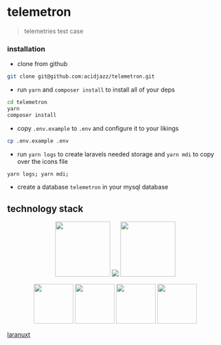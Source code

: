 
# telemetron
> telemetries test case

### installation
* clone from github
```bash
git clone git@github.com:acidjazz/telemetron.git
```
* run `yarn` and `composer install` to install all of your deps

```bash
cd telemetron
yarn
composer install
```

* copy `.env.example` to `.env` and configure it to your likings
```bash
cp .env.example .env
```

* run `yarn logs` to create laravels needed storage and `yarn mdi` to copy over the icons file
```bash
yarn logs; yarn mdi;
```

* create a database `telemetron` in your mysql database


## technology stack
<p align="center">
  <a href="https://laravel.com"><img src="https://onecentlin.gallerycdn.vsassets.io/extensions/onecentlin/laravel-extension-pack/0.4.0/1534522609664/Microsoft.VisualStudio.Services.Icons.Default"  width="128" height="128"/></a>
  <img src="https://raw.githubusercontent.com/acidjazz/aeonian/master/media/plus.png"/>
  <a href="https://nuxtjs.org/"><img src="https://images.opencollective.com/proxy/images?src=https%3A%2F%2Fopencollective-production.s3-us-west-1.amazonaws.com%2F63047830-23b9-11e9-8073-c73f9d8c047d.png&height=480"  width="128" height="128"/></a>
</p>

<p align="center">
  <a href="https://vuejs.org"><img src="https://vuejs.org/images/logo.png" width="92" height="92" /></a>
  <a href="https://tailwindcss.com"><img src="https://pbs.twimg.com/profile_images/895274026783866881/E1G1nNb0_400x400.jpg" width="92" height="92" /></a>
  <a href="https://github.com/acidjazz/metapi"><img src="https://github.com/acidjazz/metapi/raw/master/logo.png" width="92" height="92" /></a>
  <a href="https://materialdesignicons.com"><img src="https://lh3.googleusercontent.com/kellzw4-4Q258D_HdHvcclbu2HEheO1TxauO4lmI5T6tCDnk8pvUfh0W0WpvKiB54g=s96-rw" width="92" height="92" /></a>
</p>

[laranuxt](https:/github.com/acidjazz/laranuxt)

